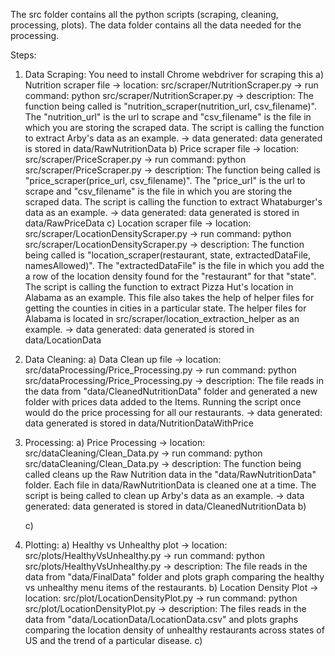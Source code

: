 The src folder contains all the python scripts (scraping, cleaning, processing, plots). 
The data folder contains all the data needed for the processing.

Steps:
1) Data Scraping: You need to install Chrome webdriver for scraping this
	a) Nutrition scraper file
	   -> location: src/scraper/NutritionScraper.py
	   -> run command: python src/scraper/NutritionScraper.py
	   -> description: The function being called is "nutrition_scraper(nutrition_url, csv_filename)".
	   	The "nutrition_url" is the url to scrape and "csv_filename" is the file in which
		you are storing the scraped data. The script is calling the function to extract
		Arby's data as an example.
	   -> data generated: data generated is stored in data/RawNutritionData
	b) Price scraper file
	   -> location: src/scraper/PriceScraper.py
	   -> run command: python src/scraper/PriceScraper.py
	   -> description: The function being called is "price_scraper(price_url, csv_filename)".
		The "price_url" is the url to scrape and "csv_filename" is the file in which
		you are storing the scraped data. The script is calling the function to extract
		Whataburger's data as an example.
	   -> data generated: data generated is stored in data/RawPriceData
	c) Location scraper file
	   -> location: src/scraper/LocationDensityScraper.py
	   -> run command: python src/scraper/LocationDensityScraper.py
	   -> description: The function being called is "location_scraper(restaurant, state, extractedDataFile, namesAllowed)".
		The "extractedDataFile" is the file in which you add the a row of the location density found for the
		"restaurant" for that "state". The script is calling the function to extract Pizza Hut's location in 
		Alabama as an example. This file also takes the help of helper files for getting the counties in cities
		in a particular state. The helper files for Alabama is located in src/scraper/location_extraction_helper
		as an example.
	   -> data generated: data generated is stored in data/LocationData

2) Data Cleaning:
	a) Data Clean up file
	   -> location: src/dataProcessing/Price_Processing.py
	   -> run command: python src/dataProcessing/Price_Processing.py
	   -> description: The file reads in the data from "data/CleanedNutritionData" folder and generated a new folder with 
		prices data added to the Items. Running the script once would do the price processing for all our restaurants.
	   -> data generated: data generated is stored in data/NutritionDataWithPrice
3) Processing:
	a) Price Processing
	   -> location: src/dataCleaning/Clean_Data.py
	   -> run command: python src/dataCleaning/Clean_Data.py
	   -> description: The function being called cleans up the Raw Nutrition data in the "data/RawNutritionData" folder.
		Each file in data/RawNutritionData is cleaned one at a time. The script is being called to clean up
		Arby's data as an example.
	   -> data generated: data generated is stored in data/CleanedNutritionData
	b)
	
	
	
	
	c)
4) Plotting:
	a) Healthy vs Unhealthy plot
	   -> location: src/plots/HealthyVsUnhealthy.py
	   -> run command: python src/plots/HealthyVsUnhealthy.py
	   -> description: The file reads in the data from "data/FinalData" folder and plots graph comparing the healthy vs unhealthy
		menu items of the restaurants.
	b) Location Density Plot
	   -> location: src/plot/LocationDensityPlot.py
	   -> run command: python src/plot/LocationDensityPlot.py
	   -> description: The files reads in the data from "data/LocationData/LocationData.csv" and plots graphs comparing the
		location density of unhealthy restaurants across states of US and the trend of a particular disease. 
	c)

